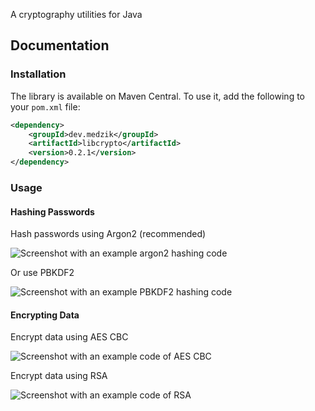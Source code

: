 A cryptography utilities for Java

## Documentation

### Installation

The library is available on Maven Central. To use it, add the following to your `pom.xml` file:

```xml
<dependency>
    <groupId>dev.medzik</groupId>
    <artifactId>libcrypto</artifactId>
    <version>0.2.1</version>
</dependency>
```

### Usage

#### Hashing Passwords

Hash passwords using Argon2 (recommended)

![Screenshot with an example argon2 hashing code](https://user-images.githubusercontent.com/87065584/236322588-57e81583-ae23-439b-ab0d-d196f926fc5b.png)

Or use PBKDF2

![Screenshot with an example PBKDF2 hashing code](https://user-images.githubusercontent.com/87065584/236326073-3cad8efe-a1db-4320-943c-59d53f1976c2.png)

#### Encrypting Data

Encrypt data using AES CBC

![Screenshot with an example code of AES CBC](https://user-images.githubusercontent.com/87065584/236325358-8982b9c6-cea5-4cb6-a4e2-b81b4e51c163.png)

Encrypt data using RSA

![Screenshot with an example code of RSA](https://user-images.githubusercontent.com/87065584/236550078-562027d9-655b-47c8-8ae5-3f4e9c1067af.png)
